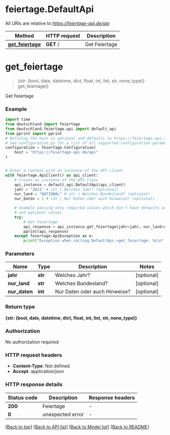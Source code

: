 # feiertage.DefaultApi

All URIs are relative to *https://feiertage-api.de/api*

Method | HTTP request | Description
------------- | ------------- | -------------
[**get_feiertage**](DefaultApi.md#get_feiertage) | **GET** / | Get Feiertage


# **get_feiertage**
> {str: (bool, date, datetime, dict, float, int, list, str, none_type)} get_feiertage()

Get Feiertage

### Example


```python
import time
from deutschland import feiertage
from deutschland.feiertage.api import default_api
from pprint import pprint
# Defining the host is optional and defaults to https://feiertage-api.de/api
# See configuration.py for a list of all supported configuration parameters.
configuration = feiertage.Configuration(
    host = "https://feiertage-api.de/api"
)


# Enter a context with an instance of the API client
with feiertage.ApiClient() as api_client:
    # Create an instance of the API class
    api_instance = default_api.DefaultApi(api_client)
    jahr = "2021" # str | Welches Jahr? (optional)
    nur_land = "NATIONAL" # str | Welches Bundesland? (optional)
    nur_daten = 1 # int | Nur Daten oder auch Hinweise? (optional)

    # example passing only required values which don't have defaults set
    # and optional values
    try:
        # Get Feiertage
        api_response = api_instance.get_feiertage(jahr=jahr, nur_land=nur_land, nur_daten=nur_daten)
        pprint(api_response)
    except feiertage.ApiException as e:
        print("Exception when calling DefaultApi->get_feiertage: %s\n" % e)
```


### Parameters

Name | Type | Description  | Notes
------------- | ------------- | ------------- | -------------
 **jahr** | **str**| Welches Jahr? | [optional]
 **nur_land** | **str**| Welches Bundesland? | [optional]
 **nur_daten** | **int**| Nur Daten oder auch Hinweise? | [optional]

### Return type

**{str: (bool, date, datetime, dict, float, int, list, str, none_type)}**

### Authorization

No authorization required

### HTTP request headers

 - **Content-Type**: Not defined
 - **Accept**: application/json


### HTTP response details

| Status code | Description | Response headers |
|-------------|-------------|------------------|
**200** | Feiertage |  -  |
**0** | unexpected error |  -  |

[[Back to top]](#) [[Back to API list]](../README.md#documentation-for-api-endpoints) [[Back to Model list]](../README.md#documentation-for-models) [[Back to README]](../README.md)

